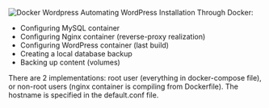 ![Docker Wordpress](https://www.davidguida.net/assets/uploads/2017/06/dockerPress.png)
Automating WordPress Installation Through Docker:

- Configuring MySQL container
- Configuring Nginx container (reverse-proxy realization)
- Configuring WordPress container (last build) 
- Creating a local database backup 
- Backing up content (volumes)

There are 2 implementations: root user (everything in docker-compose file), or non-root users (nginx container is compiling from Dockerfile). The hostname is specified in the default.conf file.

